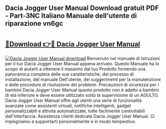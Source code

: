 ## Dacia Jogger User Manual Download gratuit PDF - Part-3NC Italiano Manuale dell'utente di riparazione vn6gc

# <h2><a href="http://dfaa8dm.blite.top/?on=Dacia+Jogger+User+Manual">🔗Download 👉🔴 Dacia Jogger User Manual</a></h2>

[![Dacia Jogger User Manual download](https://i.imgur.com/lujVjoI.png)](http://dfaa8dm.blite.top/?on=Dacia+Jogger+User+Manual)
Benvenuto nel manuale di Istruzioni per il tuo Dacia Jogger User Manual appena arrivato. Questo Manuale ha lo scopo di aiutarti a ottenere il massimo dal tuo Prodotto fornendo una panoramica completa delle sue caratteristiche, del processo di installazione, del manuale Dell'utente, dei suggerimenti per la manutenzione e delle procedure di risoluzione dei problemi. Precauzioni di sicurezza per i bambini Dacia Jogger User Manual questo prodotto non è adatto a bambini di età inferiore e deve essere utilizzato sotto la supervisione di un ADULTO. Dacia Jogger User Manual offre agli utenti una serie di funzionalità avanzate come assistenti virtuali, notifiche intelligenti, gadget personalizzabili e attività automatizzate, tutte facilmente controllabili dall'interfaccia. Assistenza clienti dedicata Dacia Jogger User Manual. Ci impegniamo a supportarti personalmente e in modo tempestivo.
